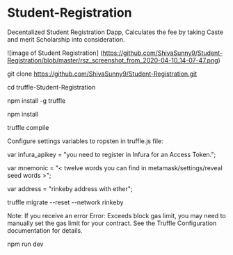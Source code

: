 # Student-Registration
Decentalized Student Registration Dapp, Calculates the fee by taking Caste and merit Scholarship into consideration.

![image of Student Registration] (https://github.com/ShivaSunny9/Student-Registration/blob/master/rsz_screenshot_from_2020-04-10_14-07-47.png)

git clone https://github.com/ShivaSunny9/Student-Registration.git

cd truffle-Student-Registration

npm install -g truffle

npm install

truffle compile

Configure settings variables to ropsten in truffle.js file:

var infura_apikey = "you need to register in Infura for an Access Token.";

var mnemonic = "< twelve words you can find in metamask/settings/reveal seed words >";

var address = "rinkeby address with ether";

truffle migrate --reset --network rinkeby

Note: If you receive an error Error: Exceeds block gas limit, you may need to manually set the gas limit for your contract. See the Truffle Configuration documentation for details.

npm run dev


